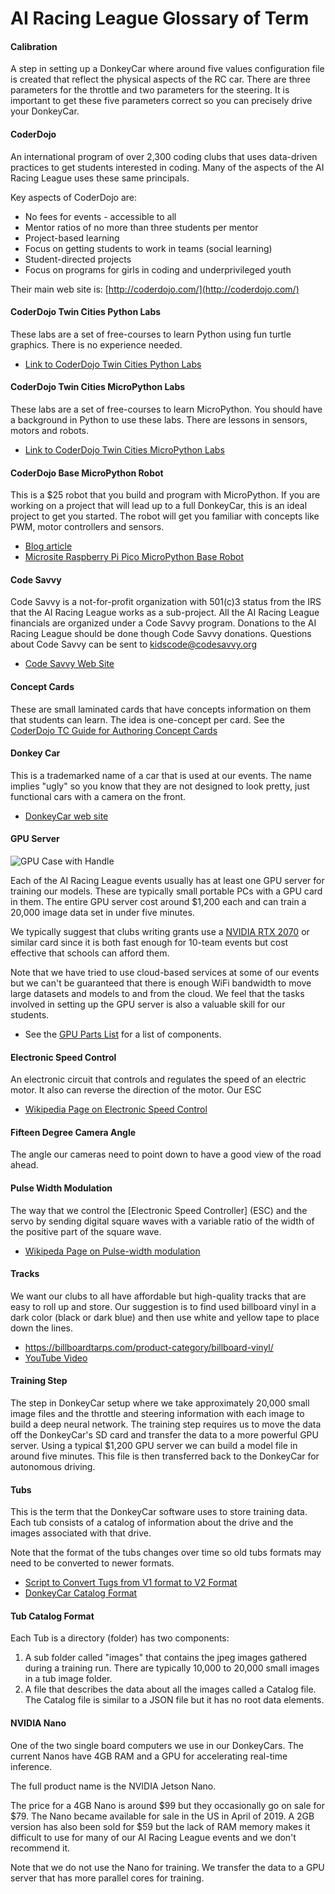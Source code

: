 # AI Racing League Glossary of Term

#### Calibration
A step in setting up a DonkeyCar where around five values configuration file is created that reflect the physical aspects of the RC car.  There are three parameters for the throttle and two parameters for the steering.  It is important to get these five parameters correct so you can precisely drive your DonkeyCar.

#### CoderDojo
An international program of over 2,300 coding clubs that uses data-driven practices to get students interested in coding.  Many of the aspects of the AI Racing League uses these same principals.

Key aspects of CoderDojo are:

* No fees for events - accessible to all
* Mentor ratios of no more than three students per mentor
* Project-based learning
* Focus on getting students to work in teams (social learning)
* Student-directed projects
* Focus on programs for girls in coding and underprivileged youth

Their main web site is: [http://coderdojo.com/](http://coderdojo.com/)

#### CoderDojo Twin Cities Python Labs

These labs are a set of free-courses to learn Python using fun turtle graphics.  There is no experience needed.

* [Link to CoderDojo Twin Cities Python Labs](http://coderdojotc.com/python)


#### CoderDojo Twin Cities MicroPython Labs

These labs are a set of free-courses to learn MicroPython.  You should have a
background in Python to use these labs.  There are lessons in sensors, motors and robots.

* [Link to CoderDojo Twin Cities MicroPython Labs](http://coderdojotc.com/micropython)

#### CoderDojo Base MicroPython Robot

This is a $25 robot that you build and program with MicroPython.  If you are working on a project that will lead up to a full DonkeyCar, this is an ideal project to get you started.
The robot will get you familiar with concepts like PWM, motor controllers and sensors.

* [Blog article](https://dmccreary.medium.com/raspberry-pi-pico-robot-in-micropython-51f956486270)
* [Microsite Raspberry Pi Pico MicroPython Base Robot](https://www.coderdojotc.org/micropython/robots/02-base-bot/)

#### Code Savvy
Code Savvy is a not-for-profit organization with 501(c)3 status from the IRS that the AI Racing League works as a sub-project.  All the AI Racing League financials are organized under a Code Savvy program.  Donations to the AI Racing League should be done though Code Savvy donations.  Questions about Code Savvy can be sent to kidscode@codesavvy.org

* [Code Savvy Web Site](http://codesavvy.org)

#### Concept Cards
These are small laminated cards that have concepts information on them that students can learn.  The idea is one-concept per card.  See the [CoderDojo TC Guide for Authoring Concept Cards](https://www.coderdojotc.org/CoderDojoTC/designing-concept-cards/)

#### Donkey Car
This is a trademarked name of a car that is used at our events.  The name implies "ugly" so you know that they are not designed to look pretty, just functional cars with a camera on the front.

* [DonkeyCar web site](http://donkeycar.com)

#### GPU Server

![GPU Case with Handle](GPU-case-with-handle.png)

Each of the AI Racing League events usually has at least one GPU server for training our models.  These are typically small portable PCs with a GPU card in them.  The entire GPU server cost around $1,200 each and can train a 20,000 image data set in under five minutes.

We typically suggest that clubs writing grants use a [NVIDIA RTX 2070](https://www.nvidia.com/en-us/geforce/graphics-cards/rtx-2070/) or similar card since it is both fast enough for 10-team events but cost effective that schools can afford them.

Note that we have tried to use cloud-based services at some of our events but we can't be guaranteed that there is enough WiFi bandwidth to move large datasets and models to and from the cloud.  We feel that the tasks involved in setting up the GPU server is also a valuable skill for our students.

* See the [GPU Parts List](admin/gpu-parts.md) for a list of components.

#### Electronic Speed Control
An electronic circuit that controls and regulates the speed of an electric motor. It also can reverse the direction of the motor.  Our ESC

* [Wikipedia Page on Electronic Speed Control](https://en.wikipedia.org/wiki/Electronic_speed_control)

#### Fifteen Degree Camera Angle
The angle our cameras need to point down to have a good view of the road ahead.

#### Pulse Width Modulation
The way that we control the [Electronic Speed Controller] (ESC) and the servo by sending digital square waves with a variable ratio of the width of the positive part of the square wave.

* [Wikipeda Page on Pulse-width modulation](https://en.wikipedia.org/wiki/Pulse-width_modulation)

#### Tracks

We want our clubs to all have affordable but high-quality tracks that are easy to roll up and store.  Our suggestion is to find used billboard vinyl in a dark color (black or dark blue) and then use white and yellow tape to place down the lines.


* https://billboardtarps.com/product-category/billboard-vinyl/
* [YouTube Video](https://youtu.be/urOLMJDGVdw)

#### Training Step
The step in DonkeyCar setup where we take approximately 20,000 small image files and the throttle and steering information with each image to build a deep neural network.  The training step requires us to move the data off the DonkeyCar's SD card and transfer the data to a more powerful GPU server.  Using a typical $1,200 GPU server we can build a model file in around five minutes.  This file is then transferred back to the DonkeyCar for autonomous driving.

#### Tubs
This is the term that the DonkeyCar software uses to store training data.  Each tub consists of a catalog of information about the drive and the images associated with that drive.

Note that the format of the tubs changes over time so old tubs formats may need to be converted to newer formats.

* [Script to Convert Tugs from V1 format to V2 Format](https://github.com/autorope/donkeycar/blob/dev/scripts/convert_to_tub_v2.py)
* [DonkeyCar Catalog Format](#tub-catalog)

#### Tub Catalog Format

Each Tub is a directory (folder) has two components:

1. A sub folder called "images" that contains the jpeg images gathered during a training run.  There are typically 10,000 to 20,000 small images in a tub image folder.
2. A file that describes the data about all the images called a Catalog file.  The Catalog file is similar to a JSON file but it has no root data elements.

#### NVIDIA Nano

One of the two single board computers we use in our DonkeyCars.  The current Nanos have 4GB RAM and a GPU for accelerating real-time inference.

The full product name is the NVIDIA Jetson Nano.

The price for a 4GB Nano is around $99 but they occasionally go on sale for $79.  The Nano became available for sale in the US in April of 2019.  A 2GB version has also been sold for $59 but the lack of RAM memory makes it difficult to use for many of our AI Racing League events and we don't recommend it.

Note that we do not use the Nano for training.  We transfer the data to a GPU server that has more parallel cores for training.

